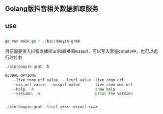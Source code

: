 ## Golang版抖音相关数据抓取服务

## use
```go

go run main.go / ./bin/douyin-grab

```

目前需要传入抖音直播间url和直播间wssurl，可以写入常量constv中，也可以运行时传参
```go
./bin/douyin-grab -h

GLOBAL OPTIONS:
   --live_room_url value, --lrurl value  live room url
   --wss_url value, --wssurl value       live room wws url
   --help, -h                            show help
   --version, -v                         print the version


./bin/douyin-grab -lrurl xxxx -wssurl xxxx
```